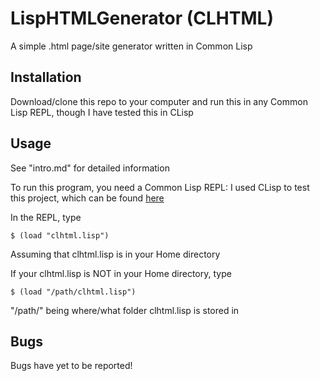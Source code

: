 # LispHTMLGenerator (CLHTML)
A simple .html page/site generator written in Common Lisp 

## Installation

Download/clone this repo to your computer and run this in any Common Lisp REPL, though I have tested this in CLisp

## Usage

See "intro.md" for detailed information

To run this program, you need a Common Lisp REPL: I used CLisp to test this project, which can be found [here](http://www.gnu.org/software/clisp/)

In the REPL, type 
  
    $ (load "clhtml.lisp")
  
Assuming that clhtml.lisp is in your Home directory


If your clhtml.lisp is NOT in your Home directory, type

    $ (load "/path/clhtml.lisp")

"/path/" being where/what folder clhtml.lisp is stored in


## Bugs

Bugs have yet to be reported!
